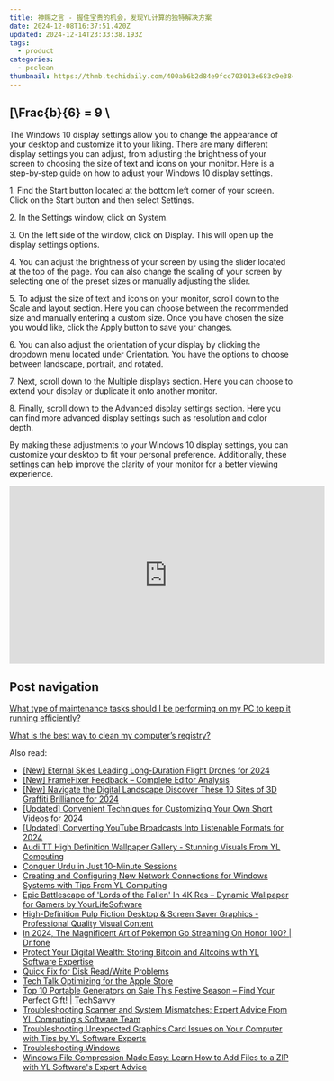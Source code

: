```yaml
---
title: 神赐之言 - 握住宝贵的机会，发现YL计算的独特解决方案
date: 2024-12-08T16:37:51.420Z
updated: 2024-12-14T23:33:38.193Z
tags:
  - product
categories:
  - pcclean
thumbnail: https://thmb.techidaily.com/400ab6b2d84e9fcc703013e683c9e38470acb071407495f0911dc7de431c6c41.jpg
---
```


## \[\Frac{b}{6} = 9 \

The Windows 10 display settings allow you to change the appearance of your desktop and customize it to your liking. There are many different display settings you can adjust, from adjusting the brightness of your screen to choosing the size of text and icons on your monitor. Here is a step-by-step guide on how to adjust your Windows 10 display settings. 

1\. Find the Start button located at the bottom left corner of your screen. Click on the Start button and then select Settings.

2\. In the Settings window, click on System.

3\. On the left side of the window, click on Display. This will open up the display settings options. 

4\. You can adjust the brightness of your screen by using the slider located at the top of the page. You can also change the scaling of your screen by selecting one of the preset sizes or manually adjusting the slider.

5\. To adjust the size of text and icons on your monitor, scroll down to the Scale and layout section. Here you can choose between the recommended size and manually entering a custom size. Once you have chosen the size you would like, click the Apply button to save your changes.

6\. You can also adjust the orientation of your display by clicking the dropdown menu located under Orientation. You have the options to choose between landscape, portrait, and rotated.

7\. Next, scroll down to the Multiple displays section. Here you can choose to extend your display or duplicate it onto another monitor.

8\. Finally, scroll down to the Advanced display settings section. Here you can find more advanced display settings such as resolution and color depth. 

By making these adjustments to your Windows 10 display settings, you can customize your desktop to fit your personal preference. Additionally, these settings can help improve the clarity of your monitor for a better viewing experience.

<!-- affiliate ads begin -->
<iframe width="560" height="315" src="https://www.youtube.com/embed/gkdZ3A1mock?si=2zeR5GtTU2VujM_w" title="YouTube video player" frameborder="0" allow="accelerometer; autoplay; clipboard-write; encrypted-media; gyroscope; picture-in-picture; web-share" referrerpolicy="strict-origin-when-cross-origin" allowfullscreen></iframe>
<!-- affiliate ads end -->

## Post navigation

[What type of maintenance tasks should I be performing on my PC to keep it running efficiently?](https://tools.techidaily.com/pcclean/products/)

[What is the best way to clean my computer’s registry?](https://tools.techidaily.com/pcclean/products/)

<ins class="adsbygoogle"
     style="display:block"
     data-ad-format="autorelaxed"
     data-ad-client="ca-pub-7571918770474297"
     data-ad-slot="1223367746"></ins>

<ins class="adsbygoogle"
     style="display:block"
     data-ad-client="ca-pub-7571918770474297"
     data-ad-slot="8358498916"
     data-ad-format="auto"
     data-full-width-responsive="true"></ins>

<span class="atpl-alsoreadstyle">Also read:</span>
<div><ul>
<li><a href="https://fox-direct.techidaily.com/new-eternal-skies-leading-long-duration-flight-drones-for-2024/"><u>[New] Eternal Skies Leading Long-Duration Flight Drones for 2024</u></a></li>
<li><a href="https://some-techniques.techidaily.com/new-framefixer-feedback-complete-editor-analysis/"><u>[New] FrameFixer Feedback – Complete Editor Analysis</u></a></li>
<li><a href="https://fox-info.techidaily.com/new-navigate-the-digital-landscape-discover-these-10-sites-of-3d-graffiti-brilliance-for-2024/"><u>[New] Navigate the Digital Landscape Discover These 10 Sites of 3D Graffiti Brilliance for 2024</u></a></li>
<li><a href="https://facebook-record-videos.techidaily.com/updated-convenient-techniques-for-customizing-your-own-short-videos-for-2024/"><u>[Updated] Convenient Techniques for Customizing Your Own Short Videos for 2024</u></a></li>
<li><a href="https://facebook-record-videos.techidaily.com/updated-converting-youtube-broadcasts-into-listenable-formats-for-2024/"><u>[Updated] Converting YouTube Broadcasts Into Listenable Formats for 2024</u></a></li>
<li><a href="https://win-cloud.techidaily.com/audi-tt-high-definition-wallpaper-gallery-stunning-visuals-from-yl-computing/"><u>Audi TT High Definition Wallpaper Gallery - Stunning Visuals From YL Computing</u></a></li>
<li><a href="https://mondly-stories.techidaily.com/conquer-urdu-in-just-10-minute-sessions/"><u>Conquer Urdu in Just 10-Minute Sessions</u></a></li>
<li><a href="https://win-cloud.techidaily.com/creating-and-configuring-new-network-connections-for-windows-systems-with-tips-from-yl-computing/"><u>Creating and Configuring New Network Connections for Windows Systems with Tips From YL Computing</u></a></li>
<li><a href="https://win-cloud.techidaily.com/epic-battlescape-of-lords-of-the-fallen-in-4k-res-dynamic-wallpaper-for-gamers-by-yourlifesoftware/"><u>Epic Battlescape of 'Lords of the Fallen' In 4K Res – Dynamic Wallpaper for Gamers by YourLifeSoftware</u></a></li>
<li><a href="https://win-cloud.techidaily.com/high-definition-pulp-fiction-desktop-and-screen-saver-graphics-professional-quality-visual-content/"><u>High-Definition Pulp Fiction Desktop & Screen Saver Graphics - Professional Quality Visual Content</u></a></li>
<li><a href="https://pokemon-go-android.techidaily.com/in-2024-the-magnificent-art-of-pokemon-go-streaming-on-honor-100-drfone-by-drfone-virtual-android/"><u>In 2024, The Magnificent Art of Pokemon Go Streaming On Honor 100? | Dr.fone</u></a></li>
<li><a href="https://win-cloud.techidaily.com/protect-your-digital-wealth-storing-bitcoin-and-altcoins-with-yl-software-expertise/"><u>Protect Your Digital Wealth: Storing Bitcoin and Altcoins with YL Software Expertise</u></a></li>
<li><a href="https://win11-tips.techidaily.com/quick-fix-for-disk-readwrite-problems/"><u>Quick Fix for Disk Read/Write Problems</u></a></li>
<li><a href="https://extra-tips.techidaily.com/tech-talk-optimizing-for-the-apple-store/"><u>Tech Talk Optimizing for the Apple Store</u></a></li>
<li><a href="https://techno-recovery.techidaily.com/top-10-portable-generators-on-sale-this-festive-season-find-your-perfect-gift-techsavvy/"><u>Top 10 Portable Generators on Sale This Festive Season – Find Your Perfect Gift! | TechSavvy</u></a></li>
<li><a href="https://win-cloud.techidaily.com/troubleshooting-scanner-and-system-mismatches-expert-advice-from-yl-computings-software-team/"><u>Troubleshooting Scanner and System Mismatches: Expert Advice From YL Computing's Software Team</u></a></li>
<li><a href="https://win-cloud.techidaily.com/troubleshooting-unexpected-graphics-card-issues-on-your-computer-with-tips-by-yl-software-experts/"><u>Troubleshooting Unexpected Graphics Card Issues on Your Computer with Tips by YL Software Experts</u></a></li>
<li><a href="https://win-cloud.techidaily.com/troubleshooting-windows/"><u>Troubleshooting Windows</u></a></li>
<li><a href="https://win-cloud.techidaily.com/windows-file-compression-made-easy-learn-how-to-add-files-to-a-zip-with-yl-softwares-expert-advice/"><u>Windows File Compression Made Easy: Learn How to Add Files to a ZIP with YL Software's Expert Advice</u></a></li>
</ul></div>

